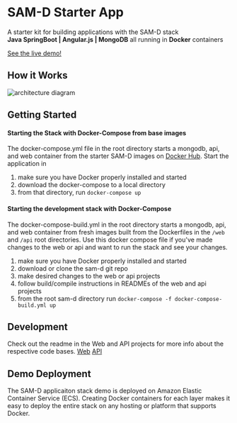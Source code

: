# SAM-D Starter App

A starter kit for building applications with the SAM-D stack  
**Java SpringBoot | Angular.js | MongoDB** all running in **Docker** containers

[See the live demo!](http://samd.alexfabian.net)

## How it Works
![architecture diagram](http://samd.alexfabian.net/img/system_diagram.png)

## Getting Started 

#### Starting the Stack with Docker-Compose from base images
The docker-compose.yml file in the root directory starts a mongodb, api, and web container from the starter SAM-D images on [Docker Hub](https://hub.docker.com/r/afabian). Start the application in

1. make sure you have Docker properly installed and started  
1. download the docker-compose to a local directory
2. from that directory, run `docker-compose up`

#### Starting the development stack with Docker-Compose 
The docker-compose-build.yml in the root directory starts a mongodb, api, and web container from fresh images built from the Dockerfiles in the `/web` and `/api` root directories. Use this docker compose file if you've made changes to the web or api and want to run the stack and see your changes.

1. make sure you have Docker properly installed and started  
1. download or clone the sam-d git repo 
2. make desired changes to the web or api projects
3. follow build/compile instructions in READMEs of the web and api projects
4. from the root sam-d directory run `docker-compose -f docker-compose-build.yml up`

## Development
Check out the readme in the Web and API projects for more info about the respective code bases. 
[Web](https://github.com/adf4st/sam-d/tree/master/web)
[API](https://github.com/adf4st/sam-d/tree/master/api)

## Demo Deployment
The SAM-D applicaiton stack demo is deployed on Amazon Elastic Container Service (ECS). Creating Docker containers for each layer makes it easy to deploy the entire stack on any hosting or platform that supports Docker.
